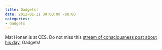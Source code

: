 ```yaml
---
title: Gadgets!
date: 2012-01-11 00:00:00 -08:00
categories:
- Gadgets
---
```


<p>Mat Honan is at CES. Do not miss this <a href="http://gizmodo.com/5875243/fever-dream-of-a-guilt+ridden-gadget-reporter">stream of consciousness post about his day</a>. Gadgets!</p>
